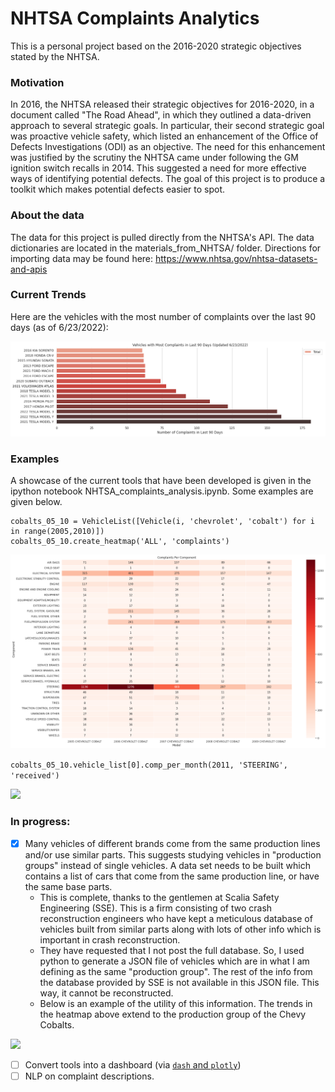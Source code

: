 # NHTSA Complaints Analytics

This is a personal project based on the 2016-2020 strategic objectives stated by the NHTSA. 

### Motivation

In 2016, the NHTSA released their strategic objectives for 2016-2020, in a document called "The Road Ahead", in which they outlined a data-driven approach to several strategic goals. In particular, their second strategic goal was proactive vehicle safety, which listed an enhancement of the Office of Defects Investigations (ODI) as an objective. The need for this enhancement was justified by the scrutiny the NHTSA came under following the GM ignition switch recalls in 2014. This suggested a need for more effective ways of identifying potential defects. The goal of this project is to produce a toolkit which makes potential defects easier to spot.

### About the data

The data for this project is pulled directly from the NHTSA's API. The data dictionaries are located in the materials_from_NHTSA/ folder. Directions for importing data may be found here:
<https://www.nhtsa.gov/nhtsa-datasets-and-apis>

### Current Trends

Here are the vehicles with the most number of complaints over the last 90 days (as of 6/23/2022):

![](last_90_winners_6-23-2022.png)

### Examples

A showcase of the current tools that have been developed is given in the ipython notebook NHTSA_complaints_analysis.ipynb. Some examples are given below. 


```
cobalts_05_10 = VehicleList([Vehicle(i, 'chevrolet', 'cobalt') for i in range(2005,2010)])
cobalts_05_10.create_heatmap('ALL', 'complaints')
```
![](example_heatmap.png)


```cobalts_05_10.vehicle_list[0].comp_per_month(2011, 'STEERING', 'received')```

![](cobalt_steering.png)


### In progress:

- [x] Many vehicles of different brands come from the same production lines and/or use similar parts. This suggests studying vehicles in "production groups" instead of single vehicles. A data set needs to be built which contains a list of cars that come from the same production line, or have the same base parts.
    - This is complete, thanks to the gentlemen at Scalia Safety Engineering (SSE). This is a firm consisting of two crash reconstruction engineers who have kept a meticulous database of vehicles built from similar parts along with lots of other info which is important in crash reconstruction. 
    - They have requested that I not post the full database. So, I used python to generate a JSON file of vehicles which are in what I am defining as the same "production group". The rest of the info from the database provided by SSE is not available in this JSON file. This way, it cannot be reconstructed. 
    - Below is an example of the utility of this information. The trends in the heatmap above extend to the production group of the Chevy Cobalts.

![](cobalt_group.png)
- [ ] Convert tools into a dashboard (via [```dash``` and ```plotly```](https://github.com/plotly/dash))
- [ ] NLP on complaint descriptions.
